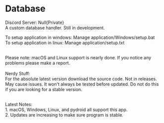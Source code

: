 # Database
Discord Server: Null{Private}
<br>A custom database handler. Still in development.

To setup application in windows: Manage application/Windows/setup.bat
<br>To setup application in linux: Manage application/setup.txt

<br>Please note: macOS and Linux support is nearly done. If you notice any problems please make a report.
<br><br>Nerdy Stuff:<br>For the absolute latest version download the source code. Not in releases. May cause issues. It won't always be tested before updated. Do not do this if you are looking for a stable version.

<br>Latest Notes:<br>1. macOS, Windows, Linux, and pydroid all support this app.
<br>2. Updates are increasing to make sure program is stable.
